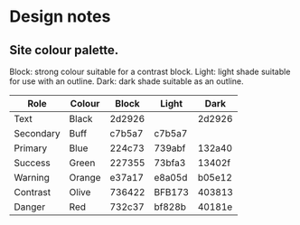 # Design notes

## Site colour palette.

Block: strong colour suitable for a contrast block.
Light: light shade suitable for use with an outline.
Dark: dark shade suitable as an outline.

Role      | Colour | Block  | Light  | Dark
----------|--------|--------|--------|-------
Text      | Black  | 2d2926 |        | 2d2926
Secondary | Buff   | c7b5a7 | c7b5a7 |
Primary   | Blue   | 224c73 | 739abf | 132a40 
Success   | Green  | 227355 | 73bfa3 | 13402f
Warning   | Orange | e37a17 | e8a05d | b05e12
Contrast  | Olive  | 736422 | BFB173 | 403813
Danger    | Red    | 732c37 | bf828b | 40181e
